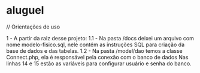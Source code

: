 # aluguel

// Orientações de uso

1 - A partir da raiz desse projeto:
    1.1 - Na pasta /docs deixei um arquivo com nome modelo-fisico.sql, nele contém as instruções SQL para criação da base de dados e das tabelas.
    1.2 - Na pasta /model/dao temos a classe Connect.php, ela é responsável pela conexão com o banco de dados Nas linhas 14 e 15 estão as variáveis para configurar usuário e senha do banco.
